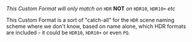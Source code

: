 *This Custom Format will only match on* `HDR` **NOT** *on* `HDR10`, `HDR10+` *etc*

This Custom Format is a sort of "catch-all" for the `HDR` scene naming scheme where we don't know, based on name alone, which HDR formats are included - it could be `HDR10`, `HDR10+` or even `PQ`.
